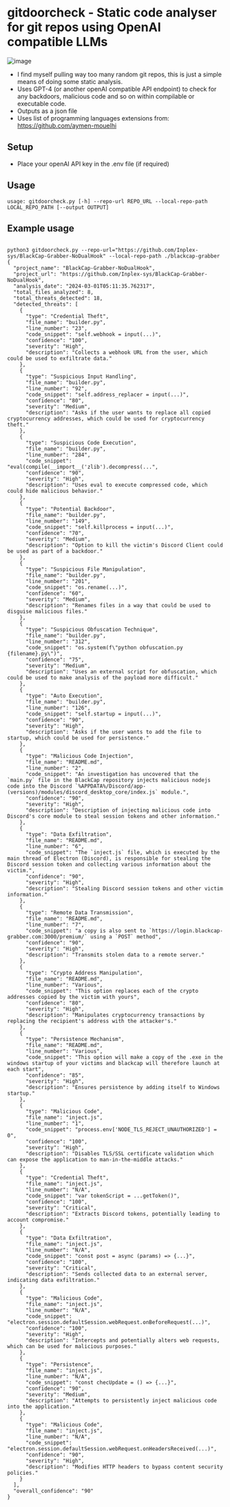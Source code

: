 # gitdoorcheck - Static code analyser for git repos using OpenAI compatible LLMs
![image](https://github.com/referefref/gitdoorcheck/assets/56499429/35b0ae13-1b56-4562-bffd-fea852809d54)

* I find myself pulling way too many random git repos, this is just a simple means of doing some static analysis.
* Uses GPT-4 (or another openAI compatible API endpoint) to check for any backdoors, malicious code and so on within compilable or executable code.
* Outputs as a json file
* Uses list of programming languages extensions from: https://github.com/aymen-mouelhi

## Setup
* Place your openAI API key in the .env file (if required)

## Usage
```usage: gitdoorcheck.py [-h] --repo-url REPO_URL --local-repo-path LOCAL_REPO_PATH [--output OUTPUT]```

## Example usage
```python3

python3 gitdoorcheck.py --repo-url="https://github.com/Inplex-sys/BlackCap-Grabber-NoDualHook" --local-repo-path ./blackcap-grabber
{
  "project_name": "BlackCap-Grabber-NoDualHook",
  "project_url": "https://github.com/Inplex-sys/BlackCap-Grabber-NoDualHook",
  "analysis_date": "2024-03-01T05:11:35.762317",
  "total_files_analyzed": 8,
  "total_threats_detected": 18,
  "detected_threats": [
    {
      "type": "Credential Theft",
      "file_name": "builder.py",
      "line_number": "23",
      "code_snippet": "self.webhook = input(...)",
      "confidence": "100",
      "severity": "High",
      "description": "Collects a webhook URL from the user, which could be used to exfiltrate data."
    },
    {
      "type": "Suspicious Input Handling",
      "file_name": "builder.py",
      "line_number": "92",
      "code_snippet": "self.address_replacer = input(...)",
      "confidence": "80",
      "severity": "Medium",
      "description": "Asks if the user wants to replace all copied cryptocurrency addresses, which could be used for cryptocurrency theft."
    },
    {
      "type": "Suspicious Code Execution",
      "file_name": "builder.py",
      "line_number": "284",
      "code_snippet": "eval(compile(__import__('zlib').decompress(...",
      "confidence": "90",
      "severity": "High",
      "description": "Uses eval to execute compressed code, which could hide malicious behavior."
    },
    {
      "type": "Potential Backdoor",
      "file_name": "builder.py",
      "line_number": "149",
      "code_snippet": "self.killprocess = input(...)",
      "confidence": "70",
      "severity": "Medium",
      "description": "Option to kill the victim's Discord Client could be used as part of a backdoor."
    },
    {
      "type": "Suspicious File Manipulation",
      "file_name": "builder.py",
      "line_number": "201",
      "code_snippet": "os.rename(...)",
      "confidence": "60",
      "severity": "Medium",
      "description": "Renames files in a way that could be used to disguise malicious files."
    },
    {
      "type": "Suspicious Obfuscation Technique",
      "file_name": "builder.py",
      "line_number": "312",
      "code_snippet": "os.system(f\"python obfuscation.py {filename}.py\")",
      "confidence": "75",
      "severity": "Medium",
      "description": "Uses an external script for obfuscation, which could be used to make analysis of the payload more difficult."
    },
    {
      "type": "Auto Execution",
      "file_name": "builder.py",
      "line_number": "126",
      "code_snippet": "self.startup = input(...)",
      "confidence": "90",
      "severity": "High",
      "description": "Asks if the user wants to add the file to startup, which could be used for persistence."
    },
    {
      "type": "Malicious Code Injection",
      "file_name": "README.md",
      "line_number": "2",
      "code_snippet": "An investigation has uncovered that the `main.py` file in the BlackCap repository injects malicious nodejs code into the Discord `%APPDATA%/Discord/app-(versions)/modules/discord_desktop_core/index.js` module.",
      "confidence": "90",
      "severity": "High",
      "description": "Description of injecting malicious code into Discord's core module to steal session tokens and other information."
    },
    {
      "type": "Data Exfiltration",
      "file_name": "README.md",
      "line_number": "6",
      "code_snippet": "The `inject.js` file, which is executed by the main thread of Electron (Discord), is responsible for stealing the Discord session token and collecting various information about the victim.",
      "confidence": "90",
      "severity": "High",
      "description": "Stealing Discord session tokens and other victim information."
    },
    {
      "type": "Remote Data Transmission",
      "file_name": "README.md",
      "line_number": "7",
      "code_snippet": "a copy is also sent to `https://login.blackcap-grabber.com:3000/premium/` using a `POST` method",
      "confidence": "90",
      "severity": "High",
      "description": "Transmits stolen data to a remote server."
    },
    {
      "type": "Crypto Address Manipulation",
      "file_name": "README.md",
      "line_number": "Various",
      "code_snippet": "This option replaces each of the crypto addresses copied by the victim with yours",
      "confidence": "80",
      "severity": "High",
      "description": "Manipulates cryptocurrency transactions by replacing the recipient's address with the attacker's."
    },
    {
      "type": "Persistence Mechanism",
      "file_name": "README.md",
      "line_number": "Various",
      "code_snippet": "This option will make a copy of the .exe in the windows startup of your victims and blackcap will therefore launch at each start",
      "confidence": "85",
      "severity": "High",
      "description": "Ensures persistence by adding itself to Windows startup."
    },
    {
      "type": "Malicious Code",
      "file_name": "inject.js",
      "line_number": "1",
      "code_snippet": "process.env['NODE_TLS_REJECT_UNAUTHORIZED'] = 0",
      "confidence": "100",
      "severity": "High",
      "description": "Disables TLS/SSL certificate validation which can expose the application to man-in-the-middle attacks."
    },
    {
      "type": "Credential Theft",
      "file_name": "inject.js",
      "line_number": "N/A",
      "code_snippet": "var tokenScript = ...getToken()",
      "confidence": "100",
      "severity": "Critical",
      "description": "Extracts Discord tokens, potentially leading to account compromise."
    },
    {
      "type": "Data Exfiltration",
      "file_name": "inject.js",
      "line_number": "N/A",
      "code_snippet": "const post = async (params) => {...}",
      "confidence": "100",
      "severity": "Critical",
      "description": "Sends collected data to an external server, indicating data exfiltration."
    },
    {
      "type": "Malicious Code",
      "file_name": "inject.js",
      "line_number": "N/A",
      "code_snippet": "electron.session.defaultSession.webRequest.onBeforeRequest(...)",
      "confidence": "100",
      "severity": "High",
      "description": "Intercepts and potentially alters web requests, which can be used for malicious purposes."
    },
    {
      "type": "Persistence",
      "file_name": "inject.js",
      "line_number": "N/A",
      "code_snippet": "const checUpdate = () => {...}",
      "confidence": "90",
      "severity": "Medium",
      "description": "Attempts to persistently inject malicious code into the application."
    },
    {
      "type": "Malicious Code",
      "file_name": "inject.js",
      "line_number": "N/A",
      "code_snippet": "electron.session.defaultSession.webRequest.onHeadersReceived(...)",
      "confidence": "90",
      "severity": "High",
      "description": "Modifies HTTP headers to bypass content security policies."
    }
  ],
  "overall_confidence": "90"
}
```
